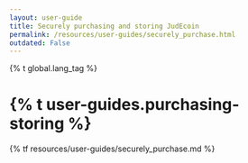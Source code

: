 ```yaml
---
layout: user-guide
title: Securely purchasing and storing JudEcoin
permalink: /resources/user-guides/securely_purchase.html
outdated: False
---
```


{% t global.lang_tag %}
<h1>{% t user-guides.purchasing-storing %}</h1>
{% tf resources/user-guides/securely_purchase.md %}
